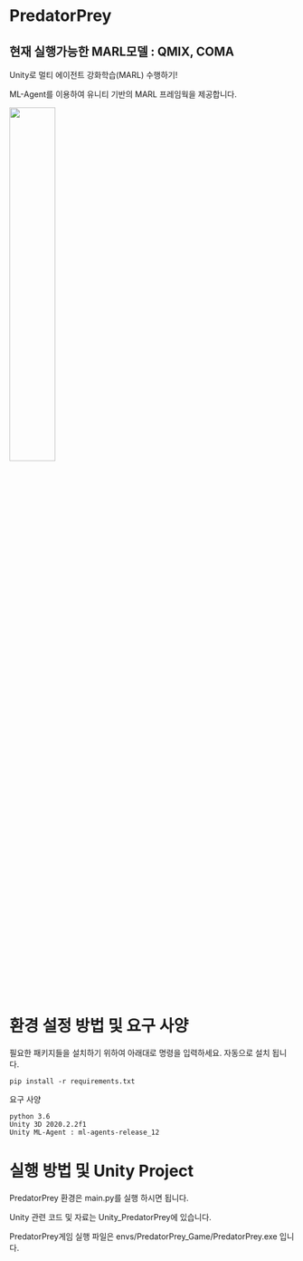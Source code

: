 # PredatorPrey 
## 현재 실행가능한 MARL모델 : QMIX, COMA
Unity로 멀티 에이전트 강화학습(MARL) 수행하기!

ML-Agent를 이용하여 유니티 기반의 MARL 프레임웍을 제공합니다.

<img src="https://user-images.githubusercontent.com/17878413/114650020-760ada80-9d1c-11eb-8c5d-3a84173f7c9b.png" width="40%"></img>


# 환경 설정 방법 및 요구 사양
필요한 패키지들을 설치하기 위하여 아래대로 명령을 입력하세요. 자동으로 설치 됩니다.
 ```shell
pip install -r requirements.txt
```
요구 사양
 ```shell
python 3.6 
Unity 3D 2020.2.2f1
Unity ML-Agent : ml-agents-release_12
```

# 실행 방법 및 Unity Project
PredatorPrey 환경은 main.py를 실행 하시면 됩니다.

Unity 관련 코드 및 자료는 Unity_PredatorPrey에 있습니다. 

PredatorPrey게임 실행 파일은 envs/PredatorPrey_Game/PredatorPrey.exe 입니다.
